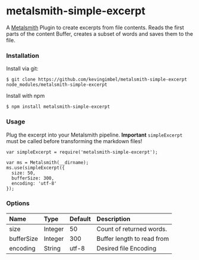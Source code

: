 # metalsmith-simple-excerpt

A [Metalsmith](http://metalsmith.io) Plugin to create excerpts from file contents.
Reads the first parts of the content Buffer, creates a subset of words and saves them to the file.

### Installation

Install via git:
```
$ git clone https://github.com/kevingimbel/metalsmith-simple-excerpt node_modules/metalsmith-simple-excerpt
```

Install with npm
```
$ npm install metalsmith-simple-excerpt
```

### Usage

Plug the excerpt into your Metalsmith pipeline. **Important** `simpleExcerpt` must be called before transforming the markdown files!

```
var simpleExcerpt = require('metalsmith-simple-excerpt');

var ms = Metalsmith(__dirname);
ms.use(simpleExcerpt({
  size: 50,
  bufferSize: 300,
  encoding: 'utf-8'  
});
```

### Options
| Name      | Type    | Default |Description                      |
|:------------|:--------|:--------|:--------------------------------|
| size        | Integer | 50      | Count of returned words.        |
| bufferSize  | Integer | 300     | Buffer length to read from      |
| encoding    | String  | utf-8   | Desired file Encoding           |
